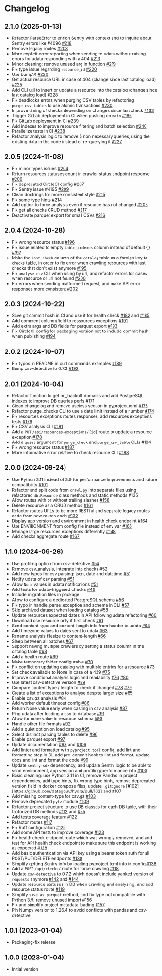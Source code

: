 # Changelog

## 2.1.0 (2025-01-13)

- Refactor ParseError to enrich Sentry with context and to inquire about Sentry errors like #4096 [#218](https://github.com/datagouv/hydra/pull/218)
- Remove legacy routes [#203](https://github.com/datagouv/hydra/pull/203)
- More explicit error reporting when sending to udata without raising errors for udata responding with a 404 [#213](https://github.com/datagouv/hydra/pull/213)
- Minor cleaning: remove unused arg in function [#219](https://github.com/datagouv/hydra/pull/219)
- Fix type issue regarding `resource_id` [#220](https://github.com/datagouv/hydra/pull/220)
- Use bump'X [#226](https://github.com/datagouv/hydra/pull/226)
- Get actual resource URL in case of 404 (change since last catalog load) [#225](https://github.com/datagouv/hydra/pull/225)
- Add CLI util to insert or update a resource into the catalog (change since last catalog load) [#228](https://github.com/datagouv/hydra/pull/228)
- Fix deadlocks errors when purging CSV tables by refactoring `purge_csv_tables` to use atomic transactions [#230](https://github.com/datagouv/hydra/pull/230)
- Improve timing of checks depending on changes since last check [#163](https://github.com/datagouv/hydra/pull/163)
- Trigger GitLab deployment in CI when pushing on `main` [#186](https://github.com/datagouv/hydra/pull/186)
- Fix GitLab deployment in CI [#239](https://github.com/datagouv/hydra/pull/239)
- Add indexes to improve resource filtering and batch selection [#240](https://github.com/datagouv/hydra/pull/240)
- Parallelize tests in CI [#238](https://github.com/datagouv/hydra/pull/238)
- Refactor analysis logic to remove 5 non necessary queries, using the existing data in the code instead of re-querying it [#227](https://github.com/datagouv/hydra/pull/227)

## 2.0.5 (2024-11-08)

- Fix minor types issues [#204](https://github.com/datagouv/hydra/pull/204)
- Return resources statuses count in crawler status endpoint response [#206](https://github.com/datagouv/hydra/pull/206)
- Fix deprecated CircleCI config [#207](https://github.com/datagouv/hydra/pull/207)
- Fix Sentry issue #4195 [#209](https://github.com/datagouv/hydra/pull/209)
- Clean doctrings for more consistent style [#215](https://github.com/datagouv/hydra/pull/215)
- Fix some type hints [#214](https://github.com/datagouv/hydra/pull/214)
- Add option to force analysis even if resource has not changed [#205](https://github.com/datagouv/hydra/pull/205)
- Fix get all checks CRUD method [#217](https://github.com/datagouv/hydra/pull/217)
- Deactivate parquet export for small CSVs [#216](https://github.com/datagouv/hydra/pull/216)

## 2.0.4 (2024-10-28)

- Fix wrong resource status [#196](https://github.com/datagouv/hydra/pull/196)
- Fix issue related to empty `table_indexes` column instead of default `{}` [#197](https://github.com/datagouv/hydra/pull/197)
- Make the `last_check` column of the `catalog` table as a foreign key to `checks` table, in order to fix error when crawling resources with last checks that don't exist anymore [#195](https://github.com/datagouv/hydra/pull/195)
- Fix `analyse-csv` CLI when using by url, and refactor errors for cases when resource or url not found [#200](https://github.com/datagouv/hydra/pull/200)
- Fix errors when sending malformed request, and make API error responses more consistent [#202](https://github.com/datagouv/hydra/pull/202)

## 2.0.3 (2024-10-22)

- Save git commit hash in CI and use it for health check [#182](https://github.com/datagouv/hydra/pull/182) and [#185](https://github.com/datagouv/hydra/pull/185)
- Add comment column/field to ressources exceptions [#191](https://github.com/datagouv/hydra/pull/191)
- Add extra args and DB fields for parquet export [#193](https://github.com/datagouv/hydra/pull/193)
- Fix CircleCI config for packaging version not to include commit hash when publishing [#194](https://github.com/datagouv/hydra/pull/194)

## 2.0.2 (2024-10-07)

- Fix typos in README in curl commands examples [#189](https://github.com/datagouv/hydra/pull/189)
- Bump csv-detective to 0.7.3 [#192](https://github.com/datagouv/hydra/pull/192)

## 2.0.1 (2024-10-04)

- Refactor function to get no_backoff domains and add PostgreSQL indexes to improve DB queries perfs [#171](https://github.com/datagouv/hydra/pull/171)
- Clean changelog and remove useless section in pyproject.toml [#175](https://github.com/datagouv/hydra/pull/175)
- Refactor purge_checks CLI to use a date limit instead of a number [#174](https://github.com/datagouv/hydra/pull/174)
- Fix resources exceptions routes responses, add resources exceptions tests [#176](https://github.com/datagouv/hydra/pull/176)
- Fix CSV analysis CLI [#181](https://github.com/datagouv/hydra/pull/181)
- Add a `PUT` `/api/resources-exceptions/{id}` route to update a resource exception [#178](https://github.com/datagouv/hydra/pull/178)
- Add a `quiet` argument for `purge_check` and `purge_csv_table` CLIs [#184](https://github.com/datagouv/hydra/pull/184)
- Fix wrong resource status [#187](https://github.com/datagouv/hydra/pull/187)
- More informative error relative to check resource CLI [#188](https://github.com/datagouv/hydra/pull/188)

## 2.0.0 (2024-09-24)

- Use Python 3.11 instead of 3.9 for performance improvements and future compatibility [#101](https://github.com/datagouv/hydra/pull/101)
- Refactor and split code from `crawl.py` into separate files using refactored `db.Resource` class methods and static methods [#135](https://github.com/datagouv/hydra/pull/135)
- Allow routes with or without trailing slashes [#158](https://github.com/datagouv/hydra/pull/158)
- Delete resource as a CRUD method [#161](https://github.com/datagouv/hydra/pull/161)
- Refactor routes URLs to be more RESTful and separate legacy routes code from new routes code [#132](https://github.com/datagouv/hydra/pull/132)
- Display app version and environment in health check endpoint [#164](https://github.com/datagouv/hydra/pull/164)
- Use ENVIRONMENT from config file instead of env var [#165](https://github.com/datagouv/hydra/pull/165)
- Manage large resources exceptions differently [#148](https://github.com/datagouv/hydra/pull/148)
- Add checks aggregate route [#167](https://github.com/datagouv/hydra/pull/167)

## 1.1.0 (2024-09-26)

- Use profiling option from csv-detective [#54](https://github.com/etalab/udata-hydra/pull/54)
- Remove csv_analysis, integrate into checks [#52](https://github.com/etalab/udata-hydra/pull/52)
- Add new types for csv parsing: json, date and datetime [#51](https://github.com/etalab/udata-hydra/pull/51)
- Notify udata of csv parsing [#51](https://github.com/etalab/udata-hydra/pull/51)
- Allow `None` values in udata notifications [#51](https://github.com/etalab/udata-hydra/pull/51)
- Add tests for udata-triggered checks [#49](https://github.com/etalab/udata-hydra/pull/49)
- Include migration files in package
- Allow to configure a dedicated PostgreSQL schema [#56](https://github.com/etalab/udata-hydra/pull/56)
- Fix typo in handle_parse_exception and schema in CLI [#57](https://github.com/etalab/udata-hydra/pull/57)
- Skip archived dataset when loading catalog [#58](https://github.com/etalab/udata-hydra/pull/58)
- Update resources expected dates in API following udata refactoring [#60](https://github.com/etalab/udata-hydra/pull/60)
- Download csv resource only if first check [#61](https://github.com/etalab/udata-hydra/pull/61)
- Send content-type and content-length info from header to udata [#64](https://github.com/etalab/udata-hydra/pull/64)
- Add timezone values to dates sent to udata [#63](https://github.com/etalab/udata-hydra/pull/63)
- Rename analysis filesize to content-length [#66](https://github.com/etalab/udata-hydra/pull/66)
- Sleep between all batches [#67](https://github.com/etalab/udata-hydra/pull/67)
- Support having multiple crawlers by setting a status column in the catalog table [#68](https://github.com/etalab/udata-hydra/pull/68)
- Add a health route [#69](https://github.com/etalab/udata-hydra/pull/69)
- Make temporary folder configurable [#70](https://github.com/etalab/udata-hydra/pull/70)
- Fix conflict on updating catalog with multiple entries for a resource [#73](https://github.com/etalab/udata-hydra/pull/73)
- Set check:available to None in case of a 429 [#75](https://github.com/etalab/udata-hydra/pull/75)
- Improve conditional analysis logic and readability [#76](https://github.com/etalab/udata-hydra/pull/76) [#80](https://github.com/etalab/udata-hydra/pull/80)
- Use latest csv-detective version [#89](https://github.com/etalab/udata-hydra/pull/89)
- Compare content type / length to check if changed [#78](https://github.com/etalab/udata-hydra/pull/78) [#79](https://github.com/etalab/udata-hydra/pull/79)
- Create a list of exceptions to analyse despite larger size [#85](https://github.com/etalab/udata-hydra/pull/85)
- Enable csv.gz analysis [#84](https://github.com/etalab/udata-hydra/pull/84)
- Add worker default timeout config [#86](https://github.com/etalab/udata-hydra/pull/86)
- Return None value early when casting in csv analysis [#87](https://github.com/etalab/udata-hydra/pull/87)
- Ping udata after loading a csv to database [#91](https://github.com/etalab/udata-hydra/pull/91)
- Allow for none value in resource schema [#93](https://github.com/etalab/udata-hydra/pull/93)
- Handle other file formats [#92](https://github.com/etalab/udata-hydra/pull/92)
- Add a quiet option on load catalog [#95](https://github.com/datagouv/hydra/pull/95)
- Select distinct parsing tables to delete [#96](https://github.com/datagouv/hydra/pull/96)
- Enable parquet export [#97](https://github.com/datagouv/hydra/pull/97)
- Update documentation [#98](https://github.com/datagouv/hydra/pull/98) and [#106](https://github.com/datagouv/hydra/pull/106)
- Add linter and formatter with `pyproject.toml` config, add lint and formatting step in CI, add pre-commit hook to lint and format, update docs and lint and format the code [#99](https://github.com/datagouv/hydra/pull/99)
- Update `sentry-sdk` dependency, and update Sentry logic to be able to send environment, app version and profiling/performance info [#100](https://github.com/datagouv/hydra/pull/100)
- Basic cleaning: use Python 3.11 in CI, remove Pandas in project dependencies, add type hints, fix wrong type hints, remove deprecated version field in docker compose files, update `.gitignore` [#102] [https://github.com/datagouv/hydra/pull/102] and [#107](https://github.com/datagouv/hydra/pull/107)
- Add missing content-type for csv.gz [#103](https://github.com/datagouv/hydra/pull/103)
- Remove deprecated `pytz` module [#109](https://github.com/datagouv/hydra/pull/109)
- Refactor project structure to use DB classes for each DB table, with their factorized DB methods [#112](https://github.com/datagouv/hydra/pull/112) and [#55](https://github.com/datagouv/hydra/pull/55)
- Add tests coverage feature [#122](https://github.com/datagouv/hydra/pull/122)
- Refactor routes [#117](https://github.com/datagouv/hydra/pull/117)
- Fix Ruff configuration [#125](https://github.com/datagouv/hydra/pull/125)
- Add some API tests to improve coverage [#123](https://github.com/datagouv/hydra/pull/123)
- Fix health check endpoint route which was wrongly removed, and add test for API health check endpoint to make sure this endpoint is working as expected [#128](https://github.com/datagouv/hydra/pull/128)
- Add basic authentication via API key using a bearer token auth for all POST/PUT/DELETE endpoints [#130](https://github.com/datagouv/hydra/pull/130)
- Simplify getting Sentry info by loading pyproject.toml info in config [#138](https://github.com/datagouv/hydra/pull/138)
- Add a `POST` `/api/checks/` route for force crawling [#118](https://github.com/datagouv/hydra/pull/118)
- Update `csv-detective` to 0.7.2 which doesn't include yanked version of `requests` anymore [#142](https://github.com/datagouv/hydra/pull/142) and [#144](https://github.com/datagouv/hydra/pull/144)
- Update resource statuses in DB when crawling and analysing, and add resource status route [#119](https://github.com/datagouv/hydra/pull/119)
- Simplify `save_as_parquet` method, and fix type not compatible with Python 3.9; remove unused import [#156](https://github.com/datagouv/hydra/pull/156)
- Fix and simplify project metadata loading [#157](https://github.com/datagouv/hydra/pull/157)
- Pin Numpy version to 1.26.4 to avoid conflicts with pandas and csv-detective

## 1.0.1 (2023-01-04)

- Packaging-fix release

## 1.0.0 (2023-01-04)

- Initial version
